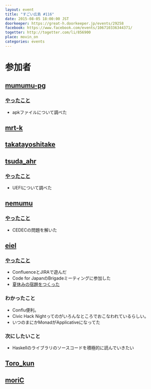 ```yaml
---
layout: event
title: "すごい広島 #116"
date: 2015-08-05 18:00:00 JST
doorkeeper: https://great-h.doorkeeper.jp/events/29258
facebook: https://www.facebook.com/events/106710336344371/
togetter: http://togetter.com/li/856900
place: movin_on
categories: events
---
```


# 参加者

## [mumumu-pg](https://github.com/mumumu-pg)

### [やったこと](https://github.com/great-h/great-h.github.io/issues/1677)

* apkファイルについて調べた


## [mrt-k](https://github.com/mrt-k)


## [takatayoshitake](http://twitter.com/takatayoshitake)


## [tsuda_ahr](http://twitter.com/tsuda_ahr)

### [やったこと](https://github.com/great-h/great-h.github.io/issues/1681)

* UEFIについて調べた


## [nemumu](https://github.com/nemumu)

### [やったこと](https://github.com/great-h/great-h.github.io/issues/1680)

* CEDECの問題を解いた


## [eiel](http://eiel.info/)

### [やったこと](https://github.com/great-h/great-h.github.io/issues/1679)

* ConfluenceとJIRAで遊んだ
* Code for JapanのBrigadeミーティングに参加した
* [夏休みの宿題をつくった](https://gist.github.com/eiel/3c146f085d590a9adc08)

### わかったこと

* Conflu便利。
* Civic Hack Nightってのがいろんなところでおこなわれているらしい。
* いつのまにかMonadがApplicativeになってた

### 次にしたいこと

* Haskellのライブラリのソースコードを積極的に読んでいきたい

## [Toro_kun](https://twitter.com/Toro_kun)


## [moriC](https://github.com/moriC)
